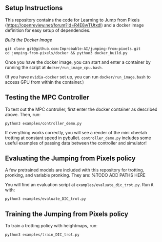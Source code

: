 ## Setup Instructions

This repository contains the code for Learning to Jump from Pixels (https://openreview.net/forum?id=R4E8wTUtxdl) and a docker image definition for easy setup of dependencies.

*Build the Docker Image*

```
git clone git@github.com:Improbable-AI/jumping-from-pixels.git
cd jumping-from-pixels/docker && python3 docker_build.py
```


Once you have the docker image, you can start and enter a container by running the script at `docker/run_image_cpu.bash`.

(If you have `nvidia-docker` set up, you can run `docker/run_image.bash` to access GPU from within the container.)

## Testing the MPC Controller

To test out the MPC controller, first enter the docker container as described above. Then, run:

```
python3 examples/controller_demo.py
```

If everything works correctly, you will see a render of the mini cheetah trotting at constant speed in pybullet. `controller_demo.py` includes some useful examples of passing data between the controller and simulator!

## Evaluating the Jumping from Pixels policy

A few pretrained models are included with this repository for trotting, pronking, and variable pronking. They are: %TODO ADD PATHS HERE

You will find an evaluation script at `examples/evaluate_dic_trot.py`. Run it with:

```
python3 examples/evaluate_DIC_trot.py
```


## Training the Jumping from Pixels policy

To train a trotting policy with heightmaps, run:

```
python3 examples/train_DIC_trot.py
```
